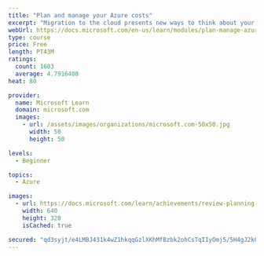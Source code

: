 ```yaml
---
title: "Plan and manage your Azure costs"
excerpt: "Migration to the cloud presents new ways to think about your IT expenses. This module teaches you about the factors that influence cost and tools you can use to help estimate and manage your cloud spend."
webUrl: https://docs.microsoft.com/en-us/learn/modules/plan-manage-azure-costs/
type: course
price: Free
length: PT43M
ratings:
  count: 1603
  average: 4.7916408
heat: 80

provider:
  name: Microsoft Learn
  domain: microsoft.com
  images:
    - url: /assets/images/organizations/microsoft.com-50x50.jpg
      width: 50
      height: 50

levels:
  - Beginner

topics:
  - Azure

images:
  - url: https://docs.microsoft.com/learn/achievements/review-planning-managing-costs-social.png
    width: 640
    height: 320
    isCached: true

secured: "qd3syjt/e4LMBJ431k4wZ1hkqqGzlXKhMfBzbk2ohCsTqIIyOmj5/5H4gJ2kCvrahkPd7S+Xe1tZZOX9NzOBgk66pd8AHSJhg7hFeqT43noWdsoVWpGC0Q+Q2bMlF08j5rY+6Xbsy6s0HtSxDAsoo+NCKrAa55g8wkCIaF8F0jGKie+4m+yWPf33wpmFwMWRkDYMJ9yB15hrX80bxE/QCkIS3K9/Knz2TCw0EvTjqCJWjpp745Kv9BDjuod74RSkJECxcCyth7IKVKV7DIE90j43JBzefqQkB2Zth3/fhzrukdmW0kORq3u/Opz6bFeYjo335pUQ+02kHqWK3eRSO+75d85XUYuTqWXxrUap28hf7kENlxfkzTmyBpx5n85YMcEmSdTj2oNf2MfJ0ThTHg1TS3SwtexzHmba/hUuYFQ=;ll8udALrZcnFS71knbNG/A=="
---
```


